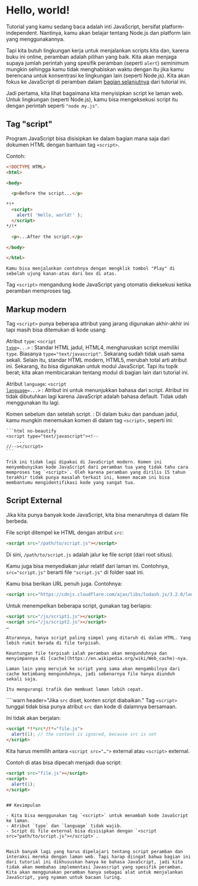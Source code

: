 # Hello, world!

Tutorial yang kamu sedang baca adalah inti JavaScript, bersifat platform-independent. Nantinya, kamu akan belajar tentang Node.js dan platform lain yang menggunakannya.

Tapi kita butuh lingkungan kerja untuk menjalankan scripts kita dan, karena buku ini online, peramban adalah pilihan yang baik. Kita akan menjaga supaya jumlah perintah yang spesifik peramban (seperti `alert`) seminimum mungkin sehingga kamu tidak menghabiskan waktu dengan itu jika kamu berencana untuk konsentrasi ke lingkungan lain (seperti Node.js). Kita akan fokus ke JavaScript di peramban dalam [bagian selanjutnya](/ui) dari tutorial ini.

Jadi pertama, kita lihat bagaimana kita menyisipkan script ke laman web. Untuk lingkungan (seperti Node.js), kamu bisa mengeksekusi script itu dengan perintah seperti `"node my.js"`.


## Tag "script"

Program JavaScript bisa disisipkan ke dalam bagian mana saja dari dokumen HTML dengan bantuan tag `<script>`.

Contoh:

```html run height=100
<!DOCTYPE HTML>
<html>

<body>

  <p>Before the script...</p>

*!*
  <script>
    alert( 'Hello, world!' );
  </script>
*/!*

  <p>...After the script.</p>

</body>

</html>
```

```online
Kamu bisa menjalankan contohnya dengan mengklik tombol "Play" di sebelah ujung kanan-atas dari box di atas.
```

Tag `<script>` mengandung kode JavaScript yang otomatis dieksekusi ketika peramban memproses tag.


## Markup modern

Tag `<script>` punya beberapa attribut yang jarang digunakan akhir-akhir ini tapi masih bisa ditemukan di kode usang:

Atribut `type`: <code>&lt;script <u>type</u>=...&gt;</code>
: Standar HTML jadul, HTML4, mengharuskan script memiliki `type`. Biasanya `type="text/javascript"`. Sekarang sudah tidak usah sama sekali. Selain itu, standar HTML modern, HTML5, merubah total arti atribut ini. Sekarang, itu bisa digunakan untuk modul JavaScript. Tapi itu topik berat; kita akan membicarakan tentang modul di bagian lain dari tutorial ini. 

Atribut `language`: <code>&lt;script <u>language</u>=...&gt;</code>
: Atribut ini untuk menunjukkan bahasa dari script. Atribut ini tidak dibutuhkan lagi karena JavaScript adalah bahasa default. Tidak udah menggunakan itu lagi.

Komen sebelum dan setelah script.
: Di dalam buku dan panduan jadul, kamu mungkin menemukan komen di dalam tag `<script>`, seperti ini:

    ```html no-beautify
    <script type="text/javascript"><!--
        ...
    //--></script>
    ```

    Trik ini tidak lagi dipakai di JavaScript modern. Komen ini menyembunyikan kode JavaScript dari peramban tua yang tidak tahu cara memproses tag `<script>`. Oleh karena peramban yang dirilis 15 tahun terakhir tidak punya masalah terkait ini, komen macam ini bisa membantumu mengidentifikasi kode yang sangat tua.


## Script External

Jika kita punya banyak kode JavaScript, kita bisa menaruhnya di dalam file berbeda.

File script ditempel ke HTML dengan atribut `src`:

```html
<script src="/path/to/script.js"></script>
```

Di sini, `/path/to/script.js` adalah jalur ke file script (dari root sitius).

Kamu juga bisa menyediakan jalur relatif dari laman ini. Contohnya, `src="script.js"` berarti file `"script.js"` di folder saat ini.

Kamu bisa berikan URL penuh juga. Contohnya:

```html
<script src="https://cdnjs.cloudflare.com/ajax/libs/lodash.js/3.2.0/lodash.js"></script>
```

Untuk menempelkan beberapa script, gunakan tag berlapis:

```html
<script src="/js/script1.js"></script>
<script src="/js/script2.js"></script>
…
```

```smart
Aturannya, hanya script paling simpel yang ditaruh di dalam HTML. Yang lebih rumit berada di file terpisah.

Keuntungan file terpisah ialah peramban akan mengunduhnya dan menyimpannya di [cache](https://en.wikipedia.org/wiki/Web_cache)-nya.

Laman lain yang merujuk ke script yang sama akan mengambilnya dari cache ketimbang mengunduhnya, jadi sebenarnya file hanya diunduh sekali saja.

Itu mengurangi trafik dan membuat laman lebih cepat.
```

````warn header="Jika `src` diset, konten script diabaikan."
Tag `<script>` tunggal tidak bisa punya atribut `src` dan kode di dalamnya bersamaan.

Ini tidak akan berjalan:

```html
<script *!*src*/!*="file.js">
  alert(1); // the content is ignored, because src is set
</script>
```

Kita harus memilih antara `<script src="…">` external atau `<script>` external.

Contoh di atas bisa dipecah menjadi dua script:

```html
<script src="file.js"></script>
<script>
  alert(1);
</script>
```
````

## Kesimpulan

- Kita bisa menggunakan tag `<script>` untuk menambah kode JavaScript ke laman.
- Atribut `type` dan `language` tidak wajib.
- Script di file external bisa disisipkan dengan `<script src="path/to/script.js"></script>`.


Masih banyak lagi yang harus dipelajari tentang script peramban dan interaksi mereka dengan laman web. Tapi harap diingat bahwa bagian ini dari tutorial ini dikhususkan hanya ke bahasa JavaScript, jadi kita tidak akan membahas implementasi Javascript yang spesifik peramban. Kita akan menggunakan peramban hanya sebagai alat untuk menjalankan JavaScript, yang nyaman untuk bacaan luring.
